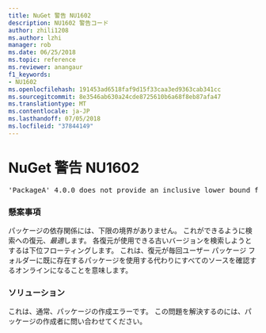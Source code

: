 ```yaml
---
title: NuGet 警告 NU1602
description: NU1602 警告コード
author: zhili1208
ms.author: lzhi
manager: rob
ms.date: 06/25/2018
ms.topic: reference
ms.reviewer: anangaur
f1_keywords:
- NU1602
ms.openlocfilehash: 191453ad6518faf9d15f33caa3ed9363cab341cc
ms.sourcegitcommit: 8e3546ab630a24cde8725610b6a68f8eb87afa47
ms.translationtype: MT
ms.contentlocale: ja-JP
ms.lasthandoff: 07/05/2018
ms.locfileid: "37844149"
---
```

# <a name="nuget-warning-nu1602"></a>NuGet 警告 NU1602

<pre>'PackageA' 4.0.0 does not provide an inclusive lower bound for dependency 'PackageB' (> 3.5.0). An approximate best match of 3.6.0 was resolved.</pre>

### <a name="issue"></a>懸案事項
パッケージの依存関係には、下限の境界がありません。 これができるように検索への復元、*最適*します。 各復元が使用できる古いバージョンを検索しようとするは下位フローティングします。 これは、復元が毎回ユーザー パッケージ フォルダーに既に存在するパッケージを使用する代わりにすべてのソースを確認するオンラインになることを意味します。

### <a name="solution"></a>ソリューション
これは、通常、パッケージの作成エラーです。 この問題を解決するのには、パッケージの作成者に問い合わせてください。